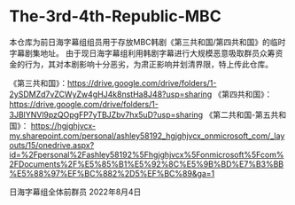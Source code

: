 # The-3rd-4th-Republic-MBC

本仓库为前日海字幕组组员用于存放MBC韩剧《第三共和国/第四共和国》的临时字幕剧集地址。
由于现日海字幕组利用韩剧字幕进行大规模恶意吸取群员众筹资金的行为，其对本剧影响十分恶劣，为肃正影响并划清界限，特上传此仓库。

《第三共和国》：https://drive.google.com/drive/folders/1-2ySDMZd7vZCWyZw4gHJ4k8nstHa8J48?usp=sharing
《第四共和国》：https://drive.google.com/drive/folders/1-3JBlYNVl9pzQOpgFP7yTBJZbv7hx5uD?usp=sharing
《第二共和国-第五共和国》： https://hgjghjvcx-my.sharepoint.com/personal/ashley58192_hgjghjvcx_onmicrosoft_com/_layouts/15/onedrive.aspx?id=%2Fpersonal%2Fashley58192%5Fhgjghjvcx%5Fonmicrosoft%5Fcom%2FDocuments%2F%E5%85%B1%E5%92%8C%E5%9B%BD%E7%B3%BB%E5%88%97%EF%BC%882%2D5%EF%BC%89&ga=1


日海字幕组全体前群员
2022年8月4日
